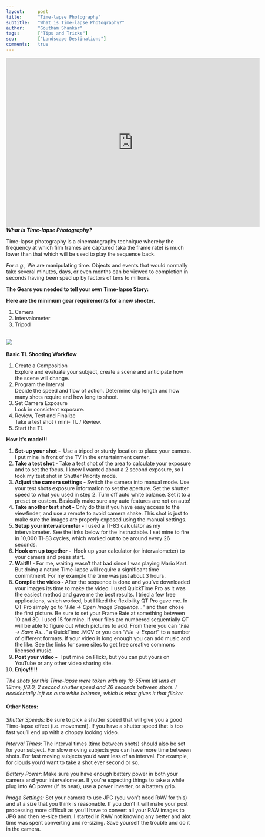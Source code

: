 ```yaml
---
layout:     post
title:      "Time-lapse Photography"
subtitle:   "What is Time-lapse Photography?"
author:     "Goutham Shankar"
tags:       ["Tips and Tricks"]
seo:		["Landscape Destinations"]
comments:   true
---
```


<iframe width="690" height="460" src="https://www.youtube.com/embed/BujWmbHEO90?rel=0" frameborder="0" allowfullscreen></iframe>

<br>
<strong><em>What is Time-lapse Photography?</em></strong>

<p>Time-lapse photography is a cinematography technique whereby the frequency at which film frames are captured (aka the frame rate) is much lower than that which will be used to play the sequence back. </p>
<p><em>For e.g.,</em> We are manipulating time. Objects and events that would normally take several minutes, days, or even months can be viewed to completion in seconds having been sped up by factors of tens to millions.</p>

<strong>The Gears you needed to tell your own Time-lapse Story:</strong>

<strong>Here are the minimum gear requirements for a new shooter.</strong>

<ol>
	<li> Camera</li>
	<li> Intervalometer </li>
	<li>Tripod </li>
</ol>

<br>
<img src="{{ site.baseurl }}/img/timelapse.jpg">
<br><br>
<strong>Basic TL Shooting Workflow</strong>
<ol>
<li>Create a Composition</li>
Explore and evaluate your subject, create a scene and anticipate how the scene will change.
<li> Program the Interval</li>
Decide the speed and flow of action. Determine clip length and how many shots require and how long to shoot.
<li> Set Camera Exposure</li>
Lock in consistent exposure. 
<li> Review, Test and Finalize</li>
Take a test shot / mini- TL / Review.
<li> Start the TL</li>
</ol>


<strong>How It's made!!!</strong>
<ol>
<li><strong>Set-up your shot - </strong>
 Use a tripod or sturdy location to place your camera. I put mine in front of the TV in the entertainment center.</li>
<li><strong>Take a test shot - </strong> 
Take a test shot of the area to calculate your exposure and to set the focus. I knew I wanted about a 2 second exposure, so I took my test shot in Shutter Priority mode.</li>
<li><strong>Adjust the camera settings - </strong>
Switch the camera into manual mode. Use your test shots exposure information to set the aperture. Set the shutter speed to what you used in step 2. Turn off auto white balance. Set it to a preset or custom. Basically make sure any auto features are not on auto!</li>
<li><strong>Take another test shot - </strong>
Only do this if you have easy access to the viewfinder, and use a remote to avoid camera shake. This shot is just to make sure the images are properly exposed using the manual settings.</li>
<li><strong>Setup your intervalometer - </strong>
I used a TI-83 calculator as my intervalometer. See the links below for the instructable. I set mine to fire in 10,000 TI-83 cycles, which worked out to be around every 26 seconds.</li>
<li><strong>Hook em up together - </strong> 
 Hook up your calculator (or intervalometer) to your camera and press start.</li>
<li><strong>Wait!!! - </strong>
For me, waiting wasn’t that bad since I was playing Mario Kart. But doing a nature Time-lapse will require a significant time commitment. For my example the time was just about 3 hours.</li>
<li><strong>Compile the video - </strong>
After the sequence is done and you’ve downloaded your images its time to make the video. I used QuickTime Pro as it was the easiest method and gave me the best results. I tried a few free applications, which worked, but I liked the flexibility QT Pro gave me. In QT Pro simply go to “<em>File -> Open Image Sequence…</em>” and then chose the first picture. Be sure to set your Frame Rate at something between 10 and 30. I used 15 for mine. If your files are numbered sequentially QT will be able to figure out which pictures to add. From there you can “<em>File -> Save As…</em>” a QuickTime .MOV or you can “<em>File -> Export</em>” to a number of different formats. If your video is long enough you can add music and the like. See the links for some sites to get free creative commons licensed music.</li>
<li><strong>Post your video - </strong> I put mine on Flickr, but you can put yours on YouTube or any other video sharing site.</li>
<li><strong> Enjoy!!!!! </strong></li>
</ol>
<em>The shots for this Time-lapse were taken with my 18-55mm kit lens at 18mm, f/8.0, 2 second shutter speed and 26 seconds between shots. I accidentally left on auto white balance, which is what gives it that flicker.
</em>
<h4>
Other Notes:
</h4>
<p><em>Shutter Speeds:</em> Be sure to pick a shutter speed that will give you a good Time-lapse effect (i.e. movement). If you have a shutter speed that is too fast you’ll end up with a choppy looking video.</p>
<p><em>Interval Times:</em> The interval times (time between shots) should also be set for your subject. For slow moving subjects you can have more time between shots. For fast moving subjects you’d want less of an interval. For example, for clouds you’d want to take a shot ever second or so.</p>
<p><em>Battery Power:</em> Make sure you have enough battery power in both your camera and your intervalometer. If you’re expecting things to take a while plug into AC power (if its near), use a power inverter, or a battery grip.</p>
<p><em>Image Settings:</em> Set your camera to use JPG (you won’t need RAW for this) and at a size that you think is reasonable. If you don’t it will make your post processing more difficult as you’ll have to convert all your RAW images to JPG and then re-size them. I started in RAW not knowing any better and alot time was spent converting and re-sizing. Save yourself the trouble and do it in the camera.
</p>